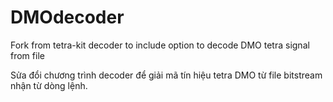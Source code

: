# DMOdecoder
Fork from tetra-kit decoder to include option to decode DMO tetra signal from file 

Sửa đổi chương trình decoder để giải mã tín hiệu tetra DMO từ file bitstream nhận từ dòng lệnh.
